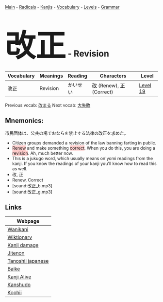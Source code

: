 <style> bigfont {font-size: 100px}</style>
[Main](../README.md) -
[Radicals](../radicals.md) -
[Kanjis](../kanjis.md) -
[Vocabulary](../vocabulary.md) -
[Levels](../levels.md) -
[Grammar](../grammar.md)
# <bigfont> 改正</bigfont> - Revision 

| Vocabulary | Meanings | Reading | Characters | Level |
| --- | --- | --- | --- | --- |
| 改正 | Revision | かいせい |  [改](../kanjis/改.md) (Renew), [正](../kanjis/正.md) (Correct) | [Level 19](../levels/wk_level19.md) |

Previous vocab: [改まる](改まる.md) Next vocab: [大失敗](大失敗.md) 

## Mnemonics:
市民団体は、公共の場でおならを禁止する法律の改正を求めた。
* Citizen groups demanded a revision of the law banning farting in public.
* <span style="background-color:#ffcccb"> Renew</span> and make something <span style="background-color:#ffcccb"> correct</span>. When you do this, you are doing a <span style="background-color:#ffcccb"> revision</span>. Ah, much better now.
* This is a jukugo word, which usually means on'yomi readings from the kanji. If you know the readings of your kanji you'll know how to read this as well.
* 改, 正
* Renew, Correct
* [sound:改正_b.mp3]
* [sound:改正_g.mp3]


## Links 

| Webpage |
| --- |
| [Wanikani          ](https://www.wanikani.com/kanji/改正) |
| [Wiktionary        ](https://en.wiktionary.org/wiki/改正) |
| [Kanji damage      ](http://www.kanjidamage.com/kanji/search?utf8=✓&q=改正) |
| [Jitenon           ](https://jitenon.com/kanji/改正) |
| [Tanoshii japanese ](https://www.tanoshiijapanese.com/dictionary/kanji.cfm?k=改正) |
| [Baike             ](https://baike.baidu.com/item/改正) |
| [Kanji Alive       ](https://app.kanjialive.com/改正) |
| [Kanshudo          ](https://www.kanshudo.com/searchmn?q=改正) |
| [Koohii            ](https://kanji.koohii.com/study/kanji/改正) |
